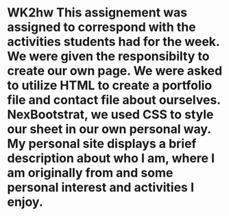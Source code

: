 # WK2hw This assignement was assigned to correspond with the activities students had for the week. We were given the responsibilty to create our own page. We were asked to utilize HTML to create a portfolio file and  contact file about ourselves. NexBootstrat, we used CSS to style our sheet in our own personal way. My personal site displays a brief description about who I am, where I am originally from and some personal interest and activities I enjoy. 
